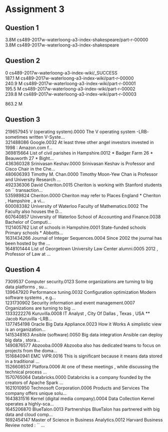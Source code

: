 Assignment 3
===================

Question 1
------------
3.8M	cs489-2017w-waterloong-a3-index-shakespeare/part-r-00000  
3.8M	cs489-2017w-waterloong-a3-index-shakespeare

Question 2
---------------
0        cs489-2017w-waterloong-a3-index-wiki/_SUCCESS    
187.1 M  cs489-2017w-waterloong-a3-index-wiki/part-r-00000     
240.9 M  cs489-2017w-waterloong-a3-index-wiki/part-r-00001   
195.5 M  cs489-2017w-waterloong-a3-index-wiki/part-r-00002  
239.8 M  cs489-2017w-waterloong-a3-index-wiki/part-r-00003  

863.2 M

Question 3
--------------
219657945	V (operating system).0000	The V operating system -LRB- sometimes written V-Syste...  
321488086	Google.0032	At least three other angel investors invested in 1998 : Amazon.com f...  
369815664	List of civil parishes in Hampshire.0012	* Badger Farm 26 * Beauworth 27 * Bight...  
436360328	Srinivasan Keshav.0000	Srinivasan Keshav is Professor and Cisco Chair in the Che...  
480606393	Timothy M. Chan.0000	Timothy Moon-Yew Chan is Professor and University Research ...  
492336306	David Cheriton.0015	Cheriton is working with Stanford students on `` transaction...  
535989824	Cheriton.0000	Cheriton may refer to Places England * Cheriton , Hampshire , a vi...  
600083382	University of Waterloo Faculty of Mathematics.0002	The Faculty also houses the D...  
607640857	University of Waterloo School of Accounting and Finance.0038	Bachelor of Computi...  
1121405762	List of schools in Hampshire.0001	State-funded schools Primary schools * Abbotts...  
1631434266	Journal of Integer Sequences.0004	Since 2002 the journal has been hosted by the ...  
1648101444	List of Georgetown University Law Center alumni.0005	2012 , Professor of Law at ...  

Question 4
----------------
7309537	Computer security.0123	Some organizations are turning to big data platforms , su...  
139647920	Performance tuning.0032	Configuration optimization Modern software systems , e.g...  
1231730902	Security information and event management.0007	Organizations are turning to big ...  
1333222276	Kuruvilla.0008	IT Analyst , City Of Dallas , Texas , USA ** Jacob Kuruvilla -LRB...  
1377454198	Oracle Big Data Appliance.0023	How it Works A simplistic view is an organization...  
1415348163	Ansible (software).0050	Big data integration Ansible can deploy big data , stora...  
1490876577	Abzooba.0009	Abzooba also has dedicated teams to focus on projects from the doma...  
1516840941	EMC ViPR.0016	This is significant because it means data stored in a traditional ...  
1526608537	Platfora.0006	At one of these meetings , while discussing the technical process ...  
1570765064	Databricks.0000	Databricks is a company founded by the creators of Apache Spark ...  
1621010950	Technosoft Corporation.0006	Products and Services The company offers unique solu...  
1643831516	Kernel (digital media company).0004	Data Collection Kernel operates a highly-sca...  
1645206870	BlueTalon.0013	Partnerships BlueTalon has partnered with big data and cloud comp...  
1692454147	Master of Science in Business Analytics.0012	Harvard Business Review noted : `` ...
